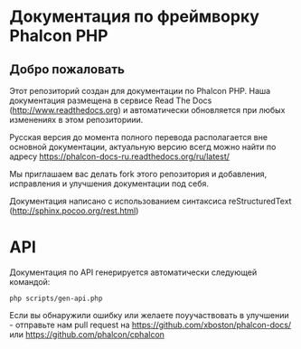 # Документация по фреймворку Phalcon PHP 

## Добро пожаловать

Этот репозиторий создан для документации по Phalcon PHP. Наша документация размещена в сервисе
Read The Docs (http://www.readthedocs.org) и автоматически обновляется при любых изменениях в этом репозиториии.

Русская версия до момента полного перевода располагается вне основной документации, актуальную версию всегд можно
найти по адресу https://phalcon-docs-ru.readthedocs.org/ru/latest/

Мы приглашаем вас делать fork этого репозитория и добавления, исправления и улучшения документации под себя.

Документация написано с использованием синтаксиса reStructuredText (http://sphinx.pocoo.org/rest.html)

# API
Документация по API генерируется автоматически следующей командой:

    php scripts/gen-api.php

Если вы обнаружили ошибку или желаете поуучаствовать в улучшении - отправьте нам pull request на https://github.com/xboston/phalcon-docs/ или https://github.com/phalcon/cphalcon
